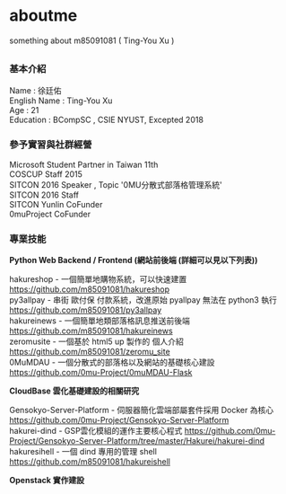 # aboutme
something about m85091081 ( Ting-You Xu )
##
### 基本介紹

Name : 徐廷佑    
English Name : Ting-You Xu    
Age : 21    
Education : BCompSC , CSIE NYUST, Excepted 2018    

### 參予實習與社群經營
Microsoft Student Partner in Taiwan 11th    
COSCUP Staff 2015    
SITCON 2016 Speaker , Topic '0MU分散式部落格管理系統'    
SITCON 2016 Staff    
SITCON Yunlin CoFunder    
0muProject CoFunder    

### 專業技能
**Python Web Backend / Frontend   (網站前後端 (詳細可以見以下列表))**    
    
hakureshop - 一個簡單地購物系統，可以快速建置 https://github.com/m85091081/hakureshop    
py3allpay - 串街 歐付保 付款系統，改進原始 pyallpay 無法在 python3 執行 https://github.com/m85091081/py3allpay    
hakureinews - 一個簡單地類部落格訊息推送前後端 https://github.com/m85091081/hakureinews    
zeromusite - 一個基於 html5 up 製作的 個人介紹 https://github.com/m85091081/zeromu_site    
0MuMDAU - 一個分散式的部落格以及網站的基礎核心建設 https://github.com/0mu-Project/0muMDAU-Flask    
    
**CloudBase 雲化基礎建設的相關研究**

Gensokyo-Server-Platform - 伺服器簡化雲端部屬套件採用 Docker 為核心 https://github.com/0mu-Project/Gensokyo-Server-Platform    
hakurei-dind - GSP雲化模組的運作主要核心程式 https://github.com/0mu-Project/Gensokyo-Server-Platform/tree/master/Hakurei/hakurei-dind    
hakuresihell - 一個 dind 專用的管理 shell https://github.com/m85091081/hakureishell    

**Openstack 實作建設**    




